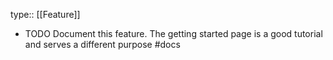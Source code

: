 type:: [[Feature]]

- TODO Document this feature. The getting started page is a good tutorial and serves a different purpose #docs